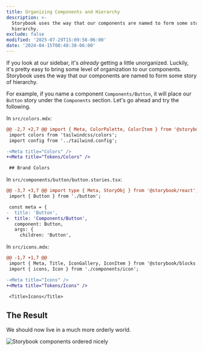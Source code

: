 ```yaml
---
title: Organizing Components and Hierarchy
description: >-
  Storybook uses the way that our components are named to form some story of
  hierarchy.
exclude: false
modified: '2025-07-29T15:09:56-06:00'
date: '2024-04-15T08:48:38-06:00'
---
```


If you look at our sidebar, it's _already_ getting a little unorganized. Luckily, it's pretty easy to bring some level of organization to our components. Storybook uses the way that our components are named to form some story of hierarchy.

For example, if you name a component `Components/Button`, it will place our `Button` story under the `Components` section. Let's go ahead and try the following.

In `src/colors.mdx`:

```diff
@@ -2,7 +2,7 @@ import { Meta, ColorPalette, ColorItem } from '@storybook/blocks';
 import colors from 'tailwindcss/colors';
 import config from '../tailwind.config';

-<Meta title="Colors" />
+<Meta title="Tokens/Colors" />

 ## Brand Colors

```

In `src/components/button/button.stories.tsx`:

```diff
@@ -3,7 +3,7 @@ import type { Meta, StoryObj } from '@storybook/react';
 import { Button } from './button';

 const meta = {
-  title: 'Button',
+  title: 'Components/Button',
   component: Button,
   args: {
     children: 'Button',
```

In `src/icons.mdx`:

```diff
@@ -1,7 +1,7 @@
 import { Meta, Title, IconGallery, IconItem } from '@storybook/blocks';
 import { icons, Icon } from './components/icon';

-<Meta title="Icons" />
+<Meta title="Tokens/Icons" />

 <Title>Icons</Title>
```

## The Result

We should now live in a much more orderly world.

![Storybook components ordered nicely](assets/storybook-components-ordered-nicely.png)
